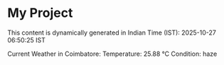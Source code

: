 # My Project

This content is dynamically generated in Indian Time (IST): 2025-10-27 06:50:25 IST


Current Weather in Coimbatore:
Temperature: 25.88 °C
Condition: haze
